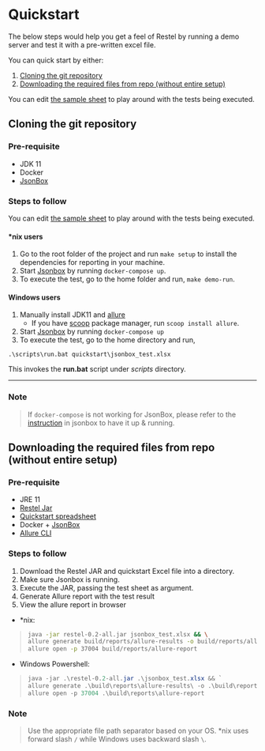 # Quickstart

The below steps would help you get a feel of Restel by running a demo server and test it with a pre-written excel file.

You can quick start by either:
 1. [Cloning the git repository](#cloning-the-git-repository)
 2. [Downloading the required files from repo (without entire setup)](#downloading-the-required-files-from-repo-without-entire-setup)
 
You can edit [the sample sheet](https://github.com/techconative/Restel/blob/main/quickstart/jsonbox_test.xlsx) to play around with the tests being executed.

## Cloning the git repository

### Pre-requisite
- JDK 11
- Docker
- [JsonBox](https://github.com/vasanthv/jsonbox)

### Steps to follow

You can edit [the sample sheet](jsonbox_test.xlsx) to play around with the tests being executed.

#### *nix users

1. Go to the root folder of the project and run `make setup` to install the dependencies for reporting in your machine.
2. Start [Jsonbox](https://github.com/vasanthv/jsonbox) by running `docker-compose up`.
3. To execute the test, go to the home folder and run, `make demo-run`.

#### Windows users 
1. Manually install JDK11 and [allure](https://docs.qameta.io/allure/#_installing_a_commandline)
    * If you have [scoop](https://scoop.sh/) package manager, run `scoop install allure`.
2. Start [Jsonbox](https://github.com/vasanthv/jsonbox) by running `docker-compose up`
3. To execute the test, go to the home directory and run,
```
.\scripts\run.bat quickstart\jsonbox_test.xlsx
```
This invokes the **run.bat** script under *scripts* directory.

---
### Note
> If `docker-compose` is not working for JsonBox, please refer to the [instruction](https://github.com/vasanthv/jsonbox#how-to-run-locally) in jsonbox to have it up & running.

## Downloading the required files from repo (without entire setup)

### Pre-requisite
- JRE 11
- [Restel Jar](https://github.com/techconative/Restel/releases/latest)
- [Quickstart spreadsheet](https://github.com/techconative/Restel/blob/main/quickstart/jsonbox_test.xlsx)
- Docker + [JsonBox](https://github.com/vasanthv/jsonbox)
- [Allure CLI](https://docs.qameta.io/allure/#_installing_a_commandline)

### Steps to follow

1. Download the Restel JAR and quickstart Excel file into a directory.
2. Make sure Jsonbox is running.
3. Execute the JAR, passing the test sheet as argument.
4. Generate Allure report with the test result
5. View the allure report in browser
- *nix:
> ```sh
> java -jar restel-0.2-all.jar jsonbox_test.xlsx && \
> allure generate build/reports/allure-results -o build/reports/allure-report --clean && \
> allure open -p 37004 build/reports/allure-report
> ```

- Windows Powershell:
> ```powershell
> java -jar .\restel-0.2-all.jar .\jsonbox_test.xlsx && `
> allure generate .\build\reports\allure-results\ -o .\build\reports\allure-report\ --clean && `
> allure open -p 37004 .\build\reports\allure-report
> ```

### Note
> Use the appropriate file path separator based on your OS. *nix uses forward slash `/` while Windows uses backward slash `\`.